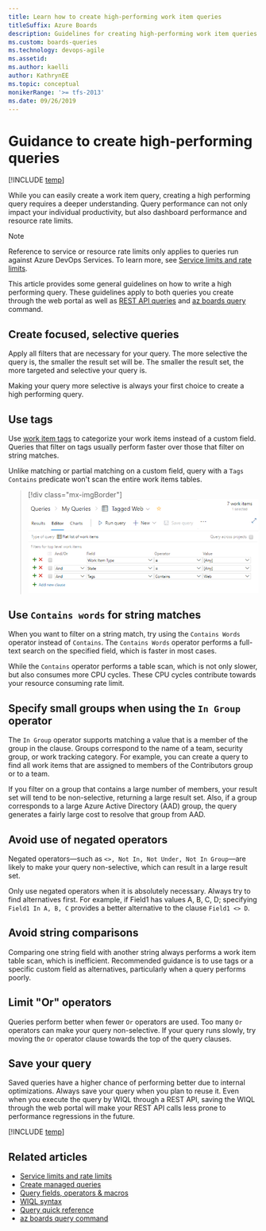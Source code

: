 ```yaml
---
title: Learn how to create high-performing work item queries
titleSuffix: Azure Boards
description: Guidelines for creating high-performing work item queries in Azure Boards, Azure DevOps, & Team Foundation Server
ms.custom: boards-queries  
ms.technology: devops-agile
ms.assetid: 
ms.author: kaelli
author: KathrynEE
ms.topic: conceptual
monikerRange: '>= tfs-2013'
ms.date: 09/26/2019  
---
```



# Guidance to create high-performing queries  
 
[!INCLUDE [temp](../includes/version-all.md)]

While you can easily create a work item query, creating a high performing query requires a deeper understanding. Query performance can not only impact your individual productivity, but also dashboard performance and resource rate limits.  

> [!NOTE]   
> Reference to service or resource rate limits only applies to queries run against Azure DevOps Services. To learn more, see [Service limits and rate limits](../../user-guide/service-limits.md). 

This article provides some general guidelines on how to write a high performing query. These guidelines apply to both queries you create through the web portal as well as [REST API queries](/rest/api/azure/devops/wit/queries) and [az boards query](/cli/azure/ext/azure-devops/boards#ext-azure-devops-az-boards-query) command.



## Create focused, selective queries  

Apply all filters that are necessary for your query. The more selective the query is, the smaller the result set will be. The smaller the result set, the more targeted and selective your query is. 

Making your query more selective is always your first choice to create a high performing query. 
 
## Use tags

Use [work item tags](add-tags-to-work-items.md) to categorize your work items instead of a custom field. Queries that filter on tags usually perform faster over those that filter on string matches. 

Unlike matching or partial matching on a custom field, query with a `Tags Contains` predicate won't scan the entire work items tables. 

> [!div class="mx-imgBorder"]  
> ![Filter on tags](media/high-perf/tag-contains-web.png)  


## Use `Contains words` for string matches
 
When you want to filter on a string match, try using the `Contains Words` operator instead of `Contains`. The `Contains Words` operator performs a full-text search on the specified field, which is faster in most cases. 

While the `Contains` operator performs a table scan, which is not only slower, but also consumes more CPU cycles. These CPU cycles contribute towards your resource consuming rate limit. 
 
## Specify small groups when using the `In Group` operator 

The `In Group` operator supports matching a value that is a member of the group in the clause. Groups correspond to the name of a team, security group, or work tracking category. For example, you can create a query to find all work items that are assigned to members of the Contributors group or to a team. 

If you filter on a group that contains a large number of members, your result set will tend to be non-selective, returning a large result set. Also, if a group corresponds to a large Azure Active Directory (AAD) group, the query generates a fairly large cost to resolve that group from AAD.  

## Avoid use of negated operators 

Negated operators&mdash;such as `<>, Not In, Not Under, Not In Group`&mdash;are likely to make your query non-selective, which can result in a large result set. 

Only use negated operators when it is absolutely necessary. Always try to find alternatives first. For example, if Field1 has values A, B, C, D; specifying `Field1 In A, B, C` provides a better alternative to the clause `Field1 <> D`.


## Avoid string comparisons  

Comparing one string field with another string always performs a work item table scan, which is inefficient. Recommended guidance is to use tags or a specific custom field as alternatives, particularly when a query performs poorly. 
 
## Limit "Or" operators

Queries perform better when fewer `Or` operators are used. Too many `Or` operators can make your query non-selective. If your query runs slowly, try moving the `Or` operator clause towards the top of the query clauses.  
 

## Save your query 

Saved queries have a higher chance of performing better due to internal optimizations. Always save your query when you plan to reuse it.  Even when you execute the query by WIQL through a REST API, saving the WIQL through the web portal will make your REST API calls less prone to performance regressions in the future. 

[!INCLUDE [temp](../includes/rest-apis-queries.md)]

## Related articles

- [Service limits and rate limits](../../user-guide/service-limits.md) 
- [Create managed queries](using-queries.md)
- [Query fields, operators & macros](query-operators-variables.md)
- [WIQL syntax](wiql-syntax.md)  
- [Query quick reference](query-index-quick-ref.md)
- [az boards query command](/cli/azure/ext/azure-devops/boards#ext-azure-devops-az-boards-query)